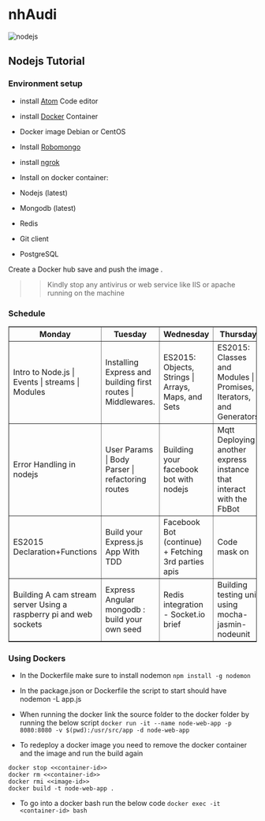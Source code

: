 # nhAudi

![nodejs](http://i.imgur.com/lyuVpPg.png)

## Nodejs Tutorial


### Environment setup
* install [Atom](https://atom.io/) Code editor
* install [Docker](https://www.docker.com/) Container
* Docker image Debian or CentOS
* Install [Robomongo](https://robomongo.org/download)
* install [ngrok](https://ngrok.com/)
* Install on docker container:

 * Nodejs (latest)
 * Mongodb (latest)
 * Redis
 * Git client
 * PostgreSQL

Create a Docker hub save and push the image .

>> Kindly stop any antivirus or web service like IIS or apache running on the machine

### Schedule
<table  cellpadding="100" border="1">
<thead>
<tr>
<th>Monday</th>
<th>Tuesday</th>
<th>Wednesday</th>
<th>Thursday</th>
<th>Friday</th>
</tr>
</thead>
<tbody>
<tr>
<td>Intro to Node.js | Events | streams | Modules </td>
<td>Installing Express and building first routes | Middlewares. </td>
<td> ES2015: Objects, Strings | Arrays, Maps, and Sets </td>
<td>ES2015: Classes and Modules | Promises, Iterators, and Generators </td>
<td> build a unit test for our bot</td>
</tr>
<tr>
<td>Error Handling in nodejs</td>
<td>User Params | Body Parser | refactoring routes </td>
<td> Building your facebook bot with nodejs  </td>
<td>Mqtt Deploying another express instance that interact with the FbBot</td>
<td> creating a (phantom js) like crawler and using async </td>
</tr>
<tr>
<td>ES2015 Declaration+Functions </td>
<td> Build your Express.js App With TDD</td>
<td>Facebook Bot (continue) + Fetching 3rd parties apis  </td>
<td>Code mask on </td>
<td>General Discussion(browserfy-electron-jhonny5)</td>
</tr>
<tr>
<td>Building A cam stream server Using a raspberry pi and web sockets </td>
<td>Express Angular mongodb : build your own seed</td>
<td>Redis integration - Socket.io brief </td>
<td>Building testing unit using mocha-jasmin-nodeunit </td>
<td>Q & A</td>
</tr>
</tbody>
</table>


### Using Dockers
* In the Dockerfile make sure to install nodemon 
`npm install -g nodemon`

* In the package.json or Dockerfile the script to start should have nodemon -L app.js

* When running the docker link the source folder to the docker folder by running the below script
`docker run -it --name node-web-app -p 8080:8080 -v $(pwd):/usr/src/app -d node-web-app`

* To redeploy a docker image you need to remove the docker container and the image and run the build again
```
docker stop <<container-id>>
docker rm <<container-id>>
docker rmi <<image-id>>
docker build -t node-web-app .
```

* To go into a docker bash run the below code 
`docker exec -it <container-id> bash`